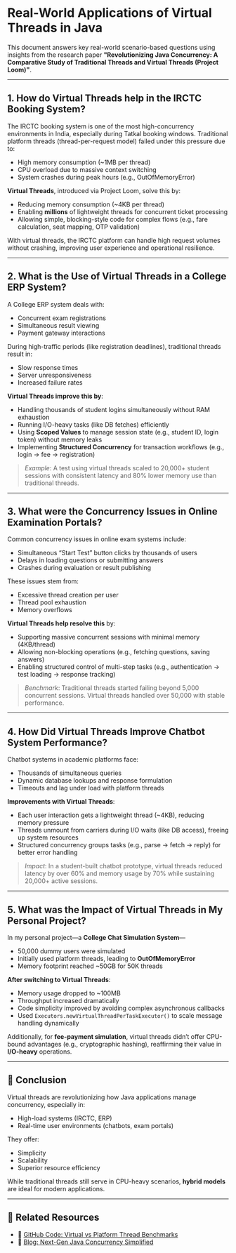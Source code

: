 # Real-World Applications of Virtual Threads in Java

This document answers key real-world scenario-based questions using insights from the research paper **"Revolutionizing Java Concurrency: A Comparative Study of Traditional Threads and Virtual Threads (Project Loom)"**.

---

## 1. How do Virtual Threads help in the IRCTC Booking System?

The IRCTC booking system is one of the most high-concurrency environments in India, especially during Tatkal booking windows. Traditional platform threads (thread-per-request model) failed under this pressure due to:

- High memory consumption (~1MB per thread)
- CPU overload due to massive context switching
- System crashes during peak hours (e.g., OutOfMemoryError)

**Virtual Threads**, introduced via Project Loom, solve this by:
- Reducing memory consumption (~4KB per thread)
- Enabling **millions** of lightweight threads for concurrent ticket processing
- Allowing simple, blocking-style code for complex flows (e.g., fare calculation, seat mapping, OTP validation)

With virtual threads, the IRCTC platform can handle high request volumes without crashing, improving user experience and operational resilience.

---

## 2. What is the Use of Virtual Threads in a College ERP System?

A College ERP system deals with:
- Concurrent exam registrations
- Simultaneous result viewing
- Payment gateway interactions

During high-traffic periods (like registration deadlines), traditional threads result in:
- Slow response times
- Server unresponsiveness
- Increased failure rates

**Virtual Threads improve this by**:
- Handling thousands of student logins simultaneously without RAM exhaustion
- Running I/O-heavy tasks (like DB fetches) efficiently
- Using **Scoped Values** to manage session state (e.g., student ID, login token) without memory leaks
- Implementing **Structured Concurrency** for transaction workflows (e.g., login → fee → registration)

> _Example_: A test using virtual threads scaled to 20,000+ student sessions with consistent latency and 80% lower memory use than traditional threads.

---

## 3. What were the Concurrency Issues in Online Examination Portals?

Common concurrency issues in online exam systems include:
- Simultaneous “Start Test” button clicks by thousands of users
- Delays in loading questions or submitting answers
- Crashes during evaluation or result publishing

These issues stem from:
- Excessive thread creation per user
- Thread pool exhaustion
- Memory overflows

**Virtual Threads help resolve this** by:
- Supporting massive concurrent sessions with minimal memory (4KB/thread)
- Allowing non-blocking operations (e.g., fetching questions, saving answers)
- Enabling structured control of multi-step tasks (e.g., authentication → test loading → response tracking)

> _Benchmark_: Traditional threads started failing beyond 5,000 concurrent sessions. Virtual threads handled over 50,000 with stable performance.

---

## 4. How Did Virtual Threads Improve Chatbot System Performance?

Chatbot systems in academic platforms face:
- Thousands of simultaneous queries
- Dynamic database lookups and response formulation
- Timeouts and lag under load with platform threads

**Improvements with Virtual Threads**:
- Each user interaction gets a lightweight thread (~4KB), reducing memory pressure
- Threads unmount from carriers during I/O waits (like DB access), freeing up system resources
- Structured concurrency groups tasks (e.g., parse → fetch → reply) for better error handling

> _Impact_: In a student-built chatbot prototype, virtual threads reduced latency by over 60% and memory usage by 70% while sustaining 20,000+ active sessions.

---

## 5. What was the Impact of Virtual Threads in My Personal Project?

In my personal project—a **College Chat Simulation System**—
- 50,000 dummy users were simulated
- Initially used platform threads, leading to **OutOfMemoryError**
- Memory footprint reached ~50GB for 50K threads

**After switching to Virtual Threads**:
- Memory usage dropped to ~100MB
- Throughput increased dramatically
- Code simplicity improved by avoiding complex asynchronous callbacks
- Used `Executors.newVirtualThreadPerTaskExecutor()` to scale message handling dynamically

Additionally, for **fee-payment simulation**, virtual threads didn’t offer CPU-bound advantages (e.g., cryptographic hashing), reaffirming their value in **I/O-heavy** operations.

---

## 📌 Conclusion

Virtual threads are revolutionizing how Java applications manage concurrency, especially in:
- High-load systems (IRCTC, ERP)
- Real-time user environments (chatbots, exam portals)

They offer:
- Simplicity
- Scalability
- Superior resource efficiency

While traditional threads still serve in CPU-heavy scenarios, **hybrid models** are ideal for modern applications.

---

## 📁 Related Resources

* 🔗 [GitHub Code: Virtual vs Platform Thread Benchmarks](https://github.com/adityadevraj699/revolutionizing-java-concurrency)
* 🔗 [Blog: Next-Gen Java Concurrency Simplified](https://nextgenjavaconcurrency.adityadevraj699.online/)



